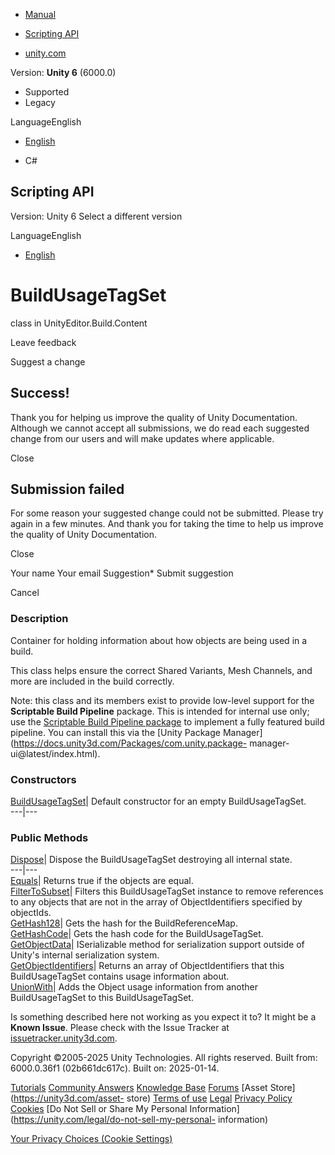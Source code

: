 [ ]()

  * [Manual](../Manual/index.html)
  * [Scripting API](../ScriptReference/index.html)

  * [unity.com](https://unity.com/)

Version: **Unity 6** (6000.0)

  * Supported
  * Legacy

LanguageEnglish

  * [English]()

  * C#

[ ](https://docs.unity3d.com)

## Scripting API

Version: Unity 6 Select a different version

LanguageEnglish

  * [English]()

# BuildUsageTagSet

class in UnityEditor.Build.Content

Leave feedback

Suggest a change

## Success!

Thank you for helping us improve the quality of Unity Documentation. Although
we cannot accept all submissions, we do read each suggested change from our
users and will make updates where applicable.

Close

## Submission failed

For some reason your suggested change could not be submitted. Please <a>try
again</a> in a few minutes. And thank you for taking the time to help us
improve the quality of Unity Documentation.

Close

Your name Your email Suggestion* Submit suggestion

Cancel

[ ]()

### Description

Container for holding information about how objects are being used in a build.

This class helps ensure the correct Shared Variants, Mesh Channels, and more
are included in the build correctly.  
  
Note: this class and its members exist to provide low-level support for the
**Scriptable Build Pipeline** package. This is intended for internal use only;
use the [Scriptable Build Pipeline
package](https://docs.unity3d.com/Packages/com.unity.scriptablebuildpipeline@latest/index.html)
to implement a fully featured build pipeline. You can install this via the
[Unity Package Manager](https://docs.unity3d.com/Packages/com.unity.package-
manager-ui@latest/index.html).

### Constructors

[BuildUsageTagSet](Build.Content.BuildUsageTagSet-ctor.html)| Default
constructor for an empty BuildUsageTagSet.  
---|---  
  
### Public Methods

[Dispose](Build.Content.BuildUsageTagSet.Dispose.html)| Dispose the
BuildUsageTagSet destroying all internal state.  
---|---  
[Equals](Build.Content.BuildUsageTagSet.Equals.html)| Returns true if the
objects are equal.  
[FilterToSubset](Build.Content.BuildUsageTagSet.FilterToSubset.html)| Filters
this BuildUsageTagSet instance to remove references to any objects that are
not in the array of ObjectIdentifiers specified by objectIds.  
[GetHash128](Build.Content.BuildUsageTagSet.GetHash128.html)| Gets the hash
for the BuildReferenceMap.  
[GetHashCode](Build.Content.BuildUsageTagSet.GetHashCode.html)| Gets the hash
code for the BuildUsageTagSet.  
[GetObjectData](Build.Content.BuildUsageTagSet.GetObjectData.html)|
ISerializable method for serialization support outside of Unity's internal
serialization system.  
[GetObjectIdentifiers](Build.Content.BuildUsageTagSet.GetObjectIdentifiers.html)|
Returns an array of ObjectIdentifiers that this BuildUsageTagSet contains
usage information about.  
[UnionWith](Build.Content.BuildUsageTagSet.UnionWith.html)| Adds the Object
usage information from another BuildUsageTagSet to this BuildUsageTagSet.  
  
Is something described here not working as you expect it to? It might be a
**Known Issue**. Please check with the Issue Tracker at
[issuetracker.unity3d.com](https://issuetracker.unity3d.com).

Copyright ©2005-2025 Unity Technologies. All rights reserved. Built from:
6000.0.36f1 (02b661dc617c). Built on: 2025-01-14.

[Tutorials](https://unity3d.com/learn) [Community
Answers](https://answers.unity3d.com) [Knowledge
Base](https://support.unity3d.com/hc/en-us)
[Forums](https://forum.unity3d.com) [Asset Store](https://unity3d.com/asset-
store) [Terms of use](https://docs.unity3d.com/Manual/TermsOfUse.html)
[Legal](https://unity.com/legal) [Privacy
Policy](https://unity.com/legal/privacy-policy)
[Cookies](https://unity.com/legal/cookie-policy) [Do Not Sell or Share My
Personal Information](https://unity.com/legal/do-not-sell-my-personal-
information)

[Your Privacy Choices (Cookie Settings)](javascript:void\(0\);)

